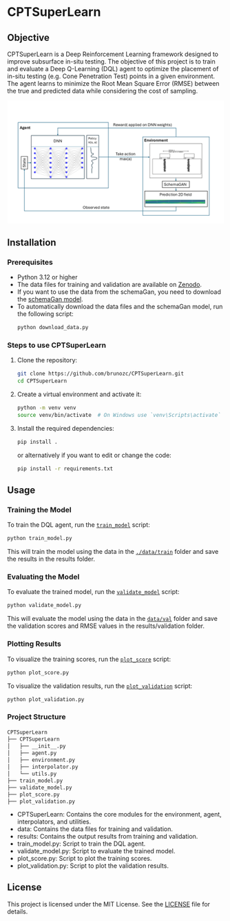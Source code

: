 # CPTSuperLearn

## Objective

CPTSuperLearn is a Deep Reinforcement Learning framework designed to improve subsurface in-situ testing.
The objective of this project is to train and evaluate a Deep Q-Learning (DQL) agent to optimize the placement
of in-situ testing (e.g. Cone Penetration Test) points in a given environment.
The agent learns to minimize the Root Mean Square Error (RMSE) between the true and predicted data
while considering the cost of sampling.

![DRL](static/DRL.png)


## Installation

### Prerequisites

- Python 3.12 or higher
- The data files for training and validation are available on [Zenodo](https://zenodo.org/records/13143431/files/data.zip).
- If you want to use the data from the schemaGan, you need to download the [schemaGan model](https://zenodo.org/records/13143431/files/schemaGAN.h5).
- To automatically download the data files and the schemaGan model, run the following script:
    ```sh
    python download_data.py
    ```

### Steps to use CPTSuperLearn

1. Clone the repository:
    ```sh
    git clone https://github.com/brunozc/CPTSuperLearn.git
    cd CPTSuperLearn
    ```

1. Create a virtual environment and activate it:
    ```sh
    python -m venv venv
    source venv/bin/activate  # On Windows use `venv\Scripts\activate`
    ```

1. Install the required dependencies:
    ```sh
    pip install .
    ```

    or alternatively if you want to edit or change the code:
    ```sh
    pip install -r requirements.txt
    ```


## Usage

### Training the Model

To train the DQL agent, run the [`train_model`](train_model.py) script:

```sh
python train_model.py
```

This will train the model using the data in the [`./data/train`](./data/train) folder and save the results in the results folder.

### Evaluating the Model

To evaluate the trained model, run the [`validate_model`](validate_model.py) script:

```sh
python validate_model.py
```

This will evaluate the model using the data in the [`data/val`](data/val/) folder and save the validation scores and RMSE values in the results/validation folder.


### Plotting Results
To visualize the training scores, run the [`plot_score`](plot_score.py) script:

```sh
python plot_score.py
```

To visualize the validation results, run the [`plot_validation`](plot_validation.py) script:

```sh
python plot_validation.py
```

### Project Structure

```plaintext
CPTSuperLearn
├── CPTSuperLearn
│   ├── __init__.py
│   ├── agent.py
│   ├── environment.py
│   ├── interpolator.py
│   └── utils.py
├── train_model.py
├── validate_model.py
├── plot_score.py
├── plot_validation.py
```

* CPTSuperLearn: Contains the core modules for the environment, agent, interpolators, and utilities.
* data: Contains the data files for training and validation.
* results: Contains the output results from training and validation.
* train_model.py: Script to train the DQL agent.
* validate_model.py: Script to evaluate the trained model.
* plot_score.py: Script to plot the training scores.
* plot_validation.py: Script to plot the validation results.


## License
This project is licensed under the MIT License. See the [LICENSE](LICENSE) file for details.

